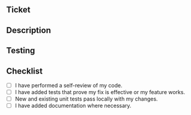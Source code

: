 ## Ticket
<!-- Link the corresponding ticket. -->

## Description
<!-- Provide a short summary of the changes made in this pull request. -->

## Testing 
<!-- Talk about how the code was tested and add any screenshots or videos if PR involves UI/UX changes. -->

## Checklist
- [ ] I have performed a self-review of my code.
- [ ] I have added tests that prove my fix is effective or my feature works.
- [ ] New and existing unit tests pass locally with my changes.
- [ ] I have added documentation where necessary.
